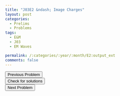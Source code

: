 ```yaml
---
title: "J03E2 &ndash; Image Charges"
layout: post
categories:
  - Prelims
  - Problems
tags:
  - E&M
  - J03
  - EM Waves

permalink: /:categories/:year/:month/E2:output_ext
comments: false
---
```

<object data="2003J2E.pdf" type="application/pdf" width="100%" height="500"></object>

<div class='navbar'>
	<div float='left'><button onclick="window.location='E1.html'" >Previous Problem</button></div>
	<div float='center'><button onclick="window.location='https://princetonprelim.com/prelim/10/'">Check for solutions</button></div>
	<div float='right'><button onclick="window.location='E3.html'" > Next Problem</button></div>
</div>
